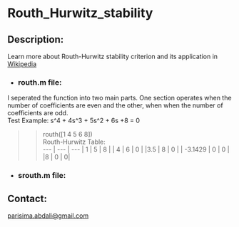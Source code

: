 # Routh_Hurwitz_stability
## Description:
Learn more about Routh-Hurwitz stability criterion and its application in [Wikipedia](https://en.wikipedia.org/wiki/Routh%E2%80%93Hurwitz_stability_criterion ) <br>
- ### routh.m file: <br>
I seperated the function into two main parts. One section operates when the number of coefficients are even and the other, when when the number of coefficients are odd. <br>
Test Example: s^4 + 4s^3 + 5s^2 + 6s +8 = 0 <br>
>> routh([1 4 5 6 8]) <br>
Routh-Hurwitz Table: <br>
--- | --- | ---
| 1 | 5 | 8 |
| 4 | 6 | 0 |
|3.5 | 8 | 0 |
| -3.1429 | 0 | 0 |
|8 | 0 | 0|
 
- ### srouth.m file:
## Contact:
parisima.abdali@gmail.com
